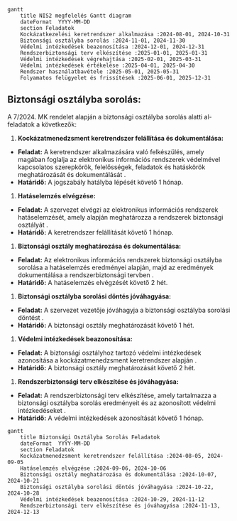 ```mermaid
gantt
    title NIS2 megfelelés Gantt diagram
    dateFormat  YYYY-MM-DD
    section Feladatok
    Kockázatkezelési keretrendszer alkalmazása :2024-08-01, 2024-10-31
    Biztonsági osztályba sorolás :2024-11-01, 2024-11-30
    Védelmi intézkedések beazonosítása :2024-12-01, 2024-12-31
    Rendszerbiztonsági terv elkészítése :2025-01-01, 2025-01-31
    Védelmi intézkedések végrehajtása :2025-02-01, 2025-03-31
    Védelmi intézkedések értékelése :2025-04-01, 2025-04-30
    Rendszer használatbavétele :2025-05-01, 2025-05-31
    Folyamatos felügyelet és frissítések :2025-06-01, 2025-12-31
```
## Biztonsági osztályba sorolás:
A 7/2024. MK rendelet alapján a biztonsági osztályba sorolás alatti al-feladatok a következők:

1. **Kockázatmenedzsment keretrendszer felállítása és dokumentálása:**

* **Feladat:** A keretrendszer alkalmazására való felkészülés, amely magában foglalja az elektronikus információs rendszerek védelmével kapcsolatos szerepkörök, felelősségek, feladatok és hatáskörök meghatározását és dokumentálását .
* **Határidő:** A jogszabály hatályba lépését követő 1 hónap.

1. **Hatáselemzés elvégzése:**

* **Feladat:** A szervezet elvégzi az elektronikus információs rendszerek hatáselemzését, amely alapján meghatározza a rendszerek biztonsági osztályát .
* **Határidő:** A keretrendszer felállítását követő 1 hónap.
1. **Biztonsági osztály meghatározása és dokumentálása:**

* **Feladat:** Az elektronikus információs rendszerek biztonsági osztályba sorolása a hatáselemzés eredményei alapján, majd az eredmények dokumentálása a rendszerbiztonsági tervben .
* **Határidő:** A hatáselemzés elvégzését követő 2 hét.

1. **Biztonsági osztályba sorolási döntés jóváhagyása:**

* **Feladat:** A szervezet vezetője jóváhagyja a biztonsági osztályba sorolási döntést .
* **Határidő:** A biztonsági osztály meghatározását követő 1 hét.

1. **Védelmi intézkedések beazonosítása:**

* **Feladat:** A biztonsági osztályhoz tartozó védelmi intézkedések azonosítása a kockázatmenedzsment keretrendszer alapján .
* **Határidő:** A biztonsági osztály meghatározását követő 2 hét.

1. **Rendszerbiztonsági terv elkészítése és jóváhagyása:**

* **Feladat:** A rendszerbiztonsági terv elkészítése, amely tartalmazza a biztonsági osztályba sorolás eredményeit és az azonosított védelmi intézkedéseket .
* **Határidő:** A védelmi intézkedések azonosítását követő 1 hónap.

```mermaid
gantt
    title Biztonsági Osztályba Sorolás Feladatok
    dateFormat  YYYY-MM-DD
    section Feladatok
    Kockázatmenedzsment keretrendszer felállítása :2024-08-05, 2024-09-05
    Hatáselemzés elvégzése :2024-09-06, 2024-10-06
    Biztonsági osztály meghatározása és dokumentálása :2024-10-07, 2024-10-21
    Biztonsági osztályba sorolási döntés jóváhagyása :2024-10-22, 2024-10-28
    Védelmi intézkedések beazonosítása :2024-10-29, 2024-11-12
    Rendszerbiztonsági terv elkészítése és jóváhagyása :2024-11-13, 2024-12-13
```

